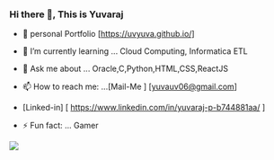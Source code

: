 ### Hi there 👋, This is Yuvaraj 



- 🔭  personal Portfolio [https://uvyuva.github.io/]

- 🌱 I’m currently learning ...  Cloud Computing, Informatica ETL

- 💬 Ask me about ... Oracle,C,Python,HTML,CSS,ReactJS

- 📫 How to reach me: ...[Mail-Me ] [yuvauv06@gmail.com]

-  [Linked-in] [ https://www.linkedin.com/in/yuvaraj-p-b744881aa/ ]

- ⚡ Fun fact: ... Gamer


![](https://komarev.com/ghpvc/?username=uvyuva&style=flat-square&color=brightgreen)



<!--   <img align="left" alt="GitHub Stats" src="https://github-readme-stats.codestackr.vercel.app/api?username=uvyuva&show_icons=true&hide_border=true" />
 -->
</details>
